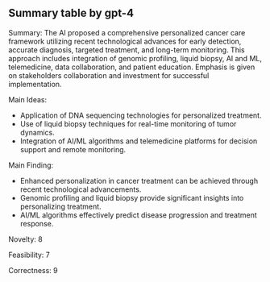 ## Summary table by gpt-4
Summary: 
The AI proposed a comprehensive personalized cancer care framework utilizing recent technological advances for early detection, accurate diagnosis, targeted treatment, and long-term monitoring. This approach includes integration of genomic profiling, liquid biopsy, AI and ML, telemedicine, data collaboration, and patient education. Emphasis is given on stakeholders collaboration and investment for successful implementation.

Main Ideas: 
- Application of DNA sequencing technologies for personalized treatment.
- Use of liquid biopsy techniques for real-time monitoring of tumor dynamics.
- Integration of AI/ML algorithms and telemedicine platforms for decision support and remote monitoring.

Main Finding: 
- Enhanced personalization in cancer treatment can be achieved through recent technological advancements.
- Genomic profiling and liquid biopsy provide significant insights into personalizing treatment.
- AI/ML algorithms effectively predict disease progression and treatment response.

Novelty: 
8

Feasibility: 
7

Correctness: 
9